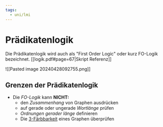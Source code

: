 ```yaml
---
tags:
  - uni/lmi
---
```

# Prädikatenlogik
Die Prädikatenlogik wird auch als "First Order Logic"  oder kurz FO-Logik bezeichnet. [[logik.pdf#page=67|Skript Referenz]]

![[Pasted image 20240428092755.png]]
## Grenzen der Prädikatenlogik
- Die *FO-Logik* kann **NICHT:**
	- den *Zusammenhang* von Graphen ausdrücken
	- auf gerade oder ungerade *Wortlänge* prüfen 
	- *Ordnungen gerader länge* definieren
	- Die [3-Färbbarkeit](https://mathoverflow.net/questions/450375/non-definability-of-graph-3-colorability-in-first-order-logic) eines Graphen überprüfen